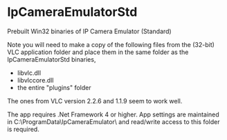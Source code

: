 # IpCameraEmulatorStd
Prebuilt Win32 binaries of IP Camera Emulator (Standard)

Note you will need to make a copy of the following files from the (32-bit) VLC application folder and place them in the same folder as the IpCameraEmulatorStd binaries,

* libvlc.dll
* libvlccore.dll
* the entire "plugins" folder

The ones from VLC version 2.2.6 and 1.1.9 seem to work well.

The app requires .Net Framework 4 or higher. App settings are maintained in C:\ProgramData\IpCameraEmulator\ and read/write access to this folder is required.

